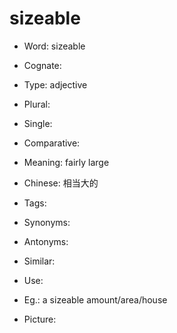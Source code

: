 # sizeable

- Word: sizeable
- Cognate: 

- Type: adjective
- Plural: 
- Single: 
- Comparative: 
- Meaning: fairly large
- Chinese: 相当大的
- Tags: 
- Synonyms: 
- Antonyms: 
- Similar: 
- Use: 
- Eg.: a sizeable amount/area/house
- Picture: 

